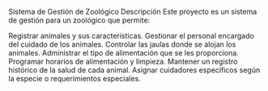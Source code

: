 Sistema de Gestión de Zoológico
Descripción
Este proyecto es un sistema de gestión para un zoológico que permite:

Registrar animales y sus características.
Gestionar el personal encargado del cuidado de los animales.
Controlar las jaulas donde se alojan los animales.
Administrar el tipo de alimentación que se les proporciona.
Programar horarios de alimentación y limpieza.
Mantener un registro histórico de la salud de cada animal.
Asignar cuidadores específicos según la especie o requerimientos especiales.
